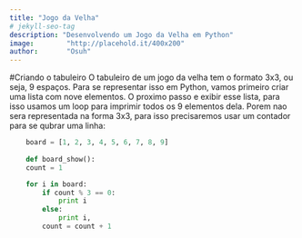 ```yaml
---
title: "Jogo da Velha"
# jekyll-seo-tag
description: "Desenvolvendo um Jogo da Velha em Python"
image:        "http://placehold.it/400x200"
author:       "Osuh"
---
```


#Criando o tabuleiro
O tabuleiro de um jogo da velha tem o formato 3x3, ou seja, 9 espaços. Para se representar isso
em Python, vamos primeiro criar uma lista com nove elementos. O proximo passo e exibir esse lista,
para isso usamos um loop para imprimir todos os 9 elementos dela. Porem nao sera representada na
forma 3x3, para isso precisaremos usar um contador para se qubrar uma linha: 

```python
	board = [1, 2, 3, 4, 5, 6, 7, 8, 9]
	
	def board_show():
	count = 1

	for i in board:
		if count % 3 == 0:
			print i
		else:
			print i,
		count = count + 1